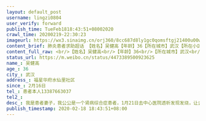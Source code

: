 ```yaml
---
layout: default_post
username: lingzi0804
user_verify: forward
publish_time: TueFeb1818:43:51+08002020
crawl_time: 20200219-22:30:23
imageurl: https://wx3.sinaimg.cn/orj360/8cc687d8ly1gc0qomsftgj21400u00w0.jpg,https://wx4.sinaimg.cn/orj360/8cc687d8ly1gc0qom2zj0j21400u0dkv.jpg,https://wx3.sinaimg.cn/orj360/8cc687d8ly1gc0qp424jlj22c03401ky.jpg,https://wx1.sinaimg.cn/orj360/8cc687d8gy1gc0qqzm4nnj22c0340npe.jpg
content_brief: 肺炎患者求助超话 【姓名】吴健高【年龄】36【所在城市】武汉【所在小区、社区】福星华府 水仙里社区【患病时间】2月16日【联系方式】患者本人13387663037【其他紧急联系人】【病情描述】我是患者妻子，我公公是一个肾病综合症患者，1月21日去中心医院透析发现发烧，让去发热门诊做检查， ...全文
content_full_raw: <br/>【姓名】吴健高<br/>【年龄】36<br/>【所在城市】武汉<br/>【所在小区、社区】福星华府水仙里社区<br/>【患病时间】2月16日<br/>【联系方式】患者本人13387663037<br/>【其他紧急联系人】<br/>【病情描述】我是患者妻子，我公公是一个肾病综合症患者，1月21日去中心医院透析发现发烧，让去发热门诊做检查，后来去红十字会医院做了ct和抽血，显示为双肺感染性病变，我们辗转无数医院，联系社区，所有能打的电话全部打遍了都是不收，最后于28日才到新华医院抢救，于2月3日抢救室去世，直到去世都没有确诊。因公公不能自理，我丈夫在医院一直照顾，当时做了ct没有感染，后买了药回家自我隔离。但是患者还是感染了，于16日发烧38度，做ct显示左肺散在斑片状，病毒性肺炎可能。联系社区，于17日送去隔离酒店，隔离酒店以未做核酸拒收。18日自行去医院排队做了核酸检查，结果还没出。现在武汉不是应收尽收？以ct确诊？到现在为止又是联系所有能打的电话，平台都登记了，发烧三天了，还是没有安排隔离点，非要拖到重症才能接收？<adata-url="http://t.cn/R2WxQOQ"href="http://weibo.com/p/1001018008642010000000000"data-hide=""><spanclass='url-icon'><imgstyle='width:1rem;height:1rem'src='https://h5.sinaimg.cn/upload/2015/09/25/3/timeline_card_small_location_default.png'></span><spanclass="surl-text">武汉</span></a>
status_url: https://m.weibo.cn/status/4473389500923625
name_: 吴健高
age_: 36
city_: 武汉
address_: 福星华府水仙里社区
since_: 2月16日
tel_: 患者本人13387663037
tel2_: 
desc_: 我是患者妻子，我公公是一个肾病综合症患者，1月21日去中心医院透析发现发烧，让去发热门诊做检查，后来去红十字会医院做了ct和抽血，显示为双肺感染性病变，我们辗转无数医院，联系社区，所有能打的电话全部打遍了都是不收，最后于28日才到新华医院抢救，于2月3日抢救室去世，直到去世都没有确诊。因公公不能自理，我丈夫在医院一直照顾，当时做了ct没有感染，后买了药回家自我隔离。但是患者还是感染了，于16日发烧38度，做ct显示左肺散在斑片状，病毒性肺炎可能。联系社区，于17日送去隔离酒店，隔离酒店以未做核酸拒收。18日自行去医院排队做了核酸检查，结果还没出。现在武汉不是应收尽收？以ct确诊？到现在为止又是联系所有能打的电话，平台都登记了，发烧三天了，还是没有安排隔离点，非要拖到重症才能接收？<adata-url="http//t.cn/R2WxQOQ"href="http//weibo.com/p/1001018008642010000000000"data-hide=""><spanclass='url-icon'><imgstyle='width1rem;height1rem'src='https//h5.sinaimg.cn/upload/2015/09/25/3/timeline_card_small_location_default.png'></span><spanclass="surl-text">武汉</span></a>
publish_timestamp: 2020-02-18 18:43:51+08:00
---
```

